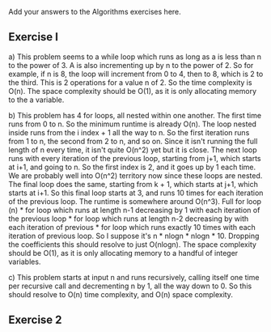Add your answers to the Algorithms exercises here.

## Exercise I

a) This problem seems to a while loop which runs as long as a is less than n to the power of 3. A is also incrementing up by n to the power of 2. So for example, if n is 8, the loop will increment from 0 to 4, then to 8, which is 2 to the third. This is 2 operations for a value n of 2. So the time complexity is O(n). The space complexity should be O(1), as it is only allocating memory to the a variable.

b) This problem has 4 for loops, all nested within one another. The first time runs from 0 to n. So the minimum runtime is already O(n). The loop nested inside runs from the i index + 1 all the way to n. So the first iteration runs from 1 to n, the second from 2 to n, and so on. Since it isn't running the full length of n every time, it isn't quite O(n^2) yet but it is close. The next loop runs with every iteration of the previous loop, starting from j+1, which starts at i+1, and going to n. So the first index is 2, and it goes up by 1 each time. We are probably well into O(n^2) territory now since these loops are nested. The final loop does the same, starting from k + 1, which starts at j+1, which starts at i+1. So this final loop starts at 3, and runs 10 times for each iteration of the previous loop. The runtime is somewhere around O(n^3). Full for loop (n) * for loop which runs at length n-1 decreasing by 1 with each iteration of the previous loop * for loop which runs at length n-2 decreasing by with each iteration of previous * for loop which runs exactly 10 times with each iteration of previous loop. So I suppose it's n * nlogn * nlogn * 10. Dropping the coefficients this should resolve to just O(nlogn). The space complexity should be O(1), as it is only allocating memory to a handful of integer variables.

c) This problem starts at input n and runs recursively, calling itself one time per recursive call and decrementing n by 1, all the way down to 0. So this should resolve to O(n) time complexity, and O(n) space complexity.

## Exercise 2
